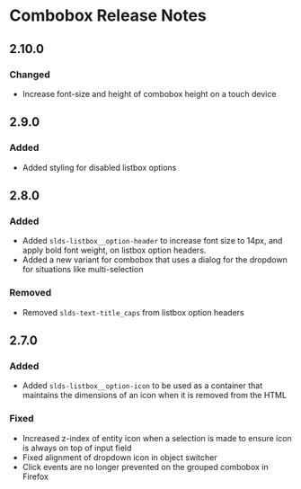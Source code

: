 <!-- Release notes authoring guidelines: http://keepachangelog.com/ -->

# Combobox Release Notes

<!-- ## [Unreleased] -->
## 2.10.0

### Changed

- Increase font-size and height of combobox height on a touch device

## 2.9.0

### Added

- Added styling for disabled listbox options

## 2.8.0

### Added

- Added `slds-listbox__option-header` to increase font size to 14px, and apply bold font weight, on listbox option headers.
- Added a new variant for combobox that uses a dialog for the dropdown for situations like multi-selection

### Removed

- Removed `slds-text-title_caps` from listbox option headers

## 2.7.0

### Added
- Added `slds-listbox__option-icon` to be used as a container that maintains the dimensions of an icon when it is removed from the HTML

### Fixed
- Increased z-index of entity icon when a selection is made to ensure icon is always on top of input field
- Fixed alignment of dropdown icon in object switcher
- Click events are no longer prevented on the grouped combobox in Firefox

